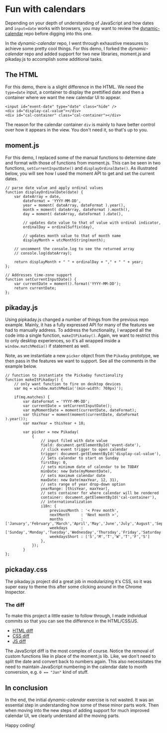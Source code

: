 # Fun with calendars

Depending on your depth of understanding of JavaScript and how dates and `input=date` works with browsers, you may want to review the [dynamic-calendar](https://github.com/blackfalcon/dynamic-calendar) repo before digging into this one.

In the *dynamic-calendar* repo, I went through exhaustive measures to achieve some pretty cool things. For this demo, I forked the *dynamic-calendar* repo and added support for two new libraries, moment.js and pikaday.js to accomplish some additional tasks.

## The HTML

For this demo, there is a slight difference in the HTML. We need the `type=date` input, a container to display the prettified date and then a container where we want the new calendar UI to appear.

```
<input id="event-date" type="date" class="hide" />
<div id="display-cal-value"></div>
<div id="cal-container" class="cal-container"></div>
```

The reason for the calendar container `div` is mainly to have better control over how it appears in the view. You don't need it, so that's up to you.

## moment.js

For this demo, I replaced some of the manual functions to determine date and format with those of functions from moment.js. This can be seen in two functions, `setCurrentInputDate()` and `displayOrdinalDate()`. As illustrated below, you will see how I used the moment API to get and set the current dates.

```
// parse date value and apply ordinal values
function displayOrdinalDate(date) {
    var dateArray = date,
        dateFormat = 'YYYY-MM-DD',
        year = moment( dateArray, dateFormat ).year(),
        month = moment( dateArray, dateFormat ).month(),
        day = moment( dateArray, dateFormat ).date(),

        // updates date value to that of value with ordinal indicator,
        ordinalDay = ordinalSuffix(day),

        // updates month value to that of month name
        displayMonth = utcMonthString(month);

    // uncomment the console.log to see the returned array
    // console.log(dateArray);

    return displayMonth + " " + ordinalDay + "," + " " + year;
};

// Addresses time-zone support
function setCurrentInputDate() {
    var currentDate = moment().format('YYYY-MM-DD');
    return currentDate;
};
```

## pikaday.js

Using pipkaday.js changed a number of things from the previous repo example. Mainly, it has a fully expressed API for many of the features we had to manually address. To address the functionality, I wrapped all the code into a single function, `makeItPikaday()`. Again, we want to restrict this to only desktop experiences, so it's all wrapped inside a `window.matchMedia()` if statement as well.

Note, as we instantiate a new `picker` object from the `Pikaday` prototype, we then pass in the features we want to support. See all the comments in the example below.

```
// function to instantiate the Pickaday functionality
function makeItPikaday() {
    // only want function to fire on desktop devices
    var mq = window.matchMedia('(min-width: 769px)');

    if(mq.matches) {
        var dateFormat = 'YYYY-MM-DD';
        var currentDate = setCurrentInputDate();
        var myMomentDate = moment(currentDate, dateFormat);
        var thisYear = moment(moment(currentDate, dateFormat ).year());
        var maxYear = thisYear + 10;

        var picker = new Pikaday(
            {
                // input filed with date value
                field: document.getElementById('event-date'),
                // click event trigger to open calendar
                trigger: document.getElementById('display-cal-value'),
                // Sets calendar to start on Sunday
                firstDay: 0,
                // sets minimum date of calendar to be TODAY
                minDate: new Date(myMomentDate),
                // sets maximum calendar date
                maxDate: new Date(maxYear, 12, 31),
                // sets range of year drop-down option
                yearRange: [thisYear, maxYear],
                // sets container for where calendar will be rendered
                container: document.getElementById('cal-container'),
                // internationalization
                i18n: {
                    previousMonth : '< Prev month',
                    nextMonth     : 'Next month >',
                    months        : ['January','February','March','April','May','June','July','August','September','October','November','December'],
                    weekdays      : ['Sunday','Monday','Tuesday','Wednesday','Thursday','Friday','Saturday'],
                    weekdaysShort : ['S','M','T','W','T','F','S']
                },
            });
        }
};
```

## pickaday.css

The pikaday.js project did a great job in modularizing it's CSS, so it was super easy to theme this after some clicking around in the Chrome Inspector.

### The diff

To make this project a little easier to follow through, I made individual commits so that you can see the difference in the HTML/CSS/JS.

* [HTML diff](https://github.com/blackfalcon/dynamic-cal-pikaday-support/commit/8accd037021ad37cd909d7f54ec50623b42a0074)
* [CSS diff](https://github.com/blackfalcon/dynamic-cal-pikaday-support/commit/4e7b29cf19e12fbd83c843d8ff163c21c0d6d58b)
* [JS diff](https://github.com/blackfalcon/dynamic-cal-pikaday-support/commit/eb10eb8a8e83e02a10a566da82a53c977e170904)

The JavaScript diff is the most complex of course. Notice the removal of custom functions like in place of the moment.js lib. Like, we don't need to split the date and convert back to numbers again. This also necessitates the need to maintain JavaScript numbering in the calendar date to month conversion, e.g. `0 == "Jan"` kind of stuff.

## In conclusion

In the end, the initial *dynamic-calendar* exercise is not wasted. It was an essential step in understanding how some of these minor parts work. Then when moving into the new steps of adding support for much improved calendar UI, we clearly understand all the moving parts.

Happy coding!
